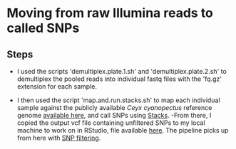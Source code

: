 # Moving from raw Illumina reads to called SNPs

## Steps
- I used the scripts 'demultiplex.plate.1.sh' and 'demultiplex.plate.2.sh' to demultiplex the pooled reads into individual fastq files with the 'fq.gz' extension for each sample.

- I then used the script 'map.and.run.stacks.sh' to map each individual sample against the publicly available *Ceyx cyanopectus* reference genome [available here](https://www.ncbi.nlm.nih.gov/datasets/genome/GCA_013401355.1/), and call SNPs using [Stacks](https://catchenlab.life.illinois.edu/stacks/).
-From there, I copied the output vcf file containing unfiltered SNPs to my local machine to work on in RStudio, file available [here](). The pipeline picks up from here with [SNP filtering]().
